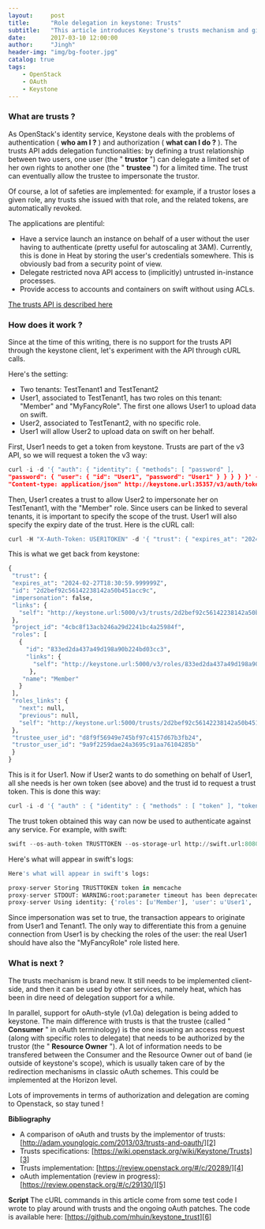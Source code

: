 ```yaml
---
layout:     post
title:      "Role delegation in keystone: Trusts"
subtitle:   "This article introduces Keystone's trusts mechanism and gives a quick example showing how to use a trust to access a swift container on behalf of another user."
date:       2017-03-10 12:00:00
author:     "Jingh"
header-img: "img/bg-footer.jpg"
catalog: true
tags:
    - OpenStack
    - OAuth
    - Keystone
---
```


### What are trusts ?
As OpenStack's identity service, Keystone deals with the problems of  authentication ( **who am I ?** ) and authorization ( **what can I do ?** ). The trusts API adds delegation functionalities: by defining a trust relationship between two users, one user (the " **trustor** ") can delegate a limited set of her own rights to  another one (the " **trustee** ") for a limited time. The trust can eventually allow the trustee to impersonate the trustor.


Of course, a lot of safeties are implemented: for example, if a trustor loses a given role, any trusts she issued with that role, and the related tokens, are automatically revoked.


The applications are plentiful:
* Have a service launch an instance on behalf of a user without the user having to authenticate (pretty useful for autoscaling at 3AM). Currently, this is done in Heat by storing the user's credentials somewhere. This is obviously bad from a security point of view.
* Delegate restricted nova API access to (implicitly) untrusted in-instance processes.
* Provide access to accounts and containers on swift without using ACLs.

[The trusts API is described here][1]

### How does it work ?
Since at the time of this writing, there is no support for the trusts API through the keystone client, let's experiment with the API through cURL calls.


Here's the setting:

* Two tenants: TestTenant1 and TestTenant2 
* User1, associated to TestTenant1, has two roles on this tenant: "Member" and "MyFancyRole". The first one allows User1 to upload data on swift. 
* User2, associated to TestTenant2, with no specific role. 
* User1 will allow User2 to upload data on swift on her behalf.

First, User1 needs to get a token from keystone. Trusts are part of the v3 API, so we will request a token the v3 way:

```python
curl -i -d '{ "auth": { "identity": { "methods": [ "password" ], 
"password": { "user": { "id": "User1", "password": "User1" } } } } }' -H 
"Content-type: application/json" http://keystone.url:35357/v3/auth/tokens| awk '{if ($1 =="X-Subject-Token:") {print $2}}' | col -b
```
Then, User1 creates a trust to allow User2 to impersonate her on TestTenant1, with the "Member" role. Since users can be linked to several tenants, it is important to specify the scope of the trust. User1 will also specify the expiry date of the trust. Here is the cURL call:

```python
curl -H "X-Auth-Token: USER1TOKEN" -d '{ "trust": { "expires_at": "2024-02-27T18:30:59.999999Z", "impersonation": true, "project_id": "TestTenant1", "roles": [ { "name": "Member" } ], "trustee_user_id": "'$USER2'", "trustor_user_id": "'$USER1'" }}' -H "Content-type: application/json" http://$URL:35357/v3/OS-TRUST/trusts
```

This is what we get back from keystone:

```python
{
 "trust": {
 "expires_at": "2024-02-27T18:30:59.999999Z", 
 "id": "2d2bef92c56142238142a50b451acc9c", 
 "impersonation": false, 
 "links": {
   "self": "http://keystone.url:5000/v3/trusts/2d2bef92c56142238142a50b451acc9c"
 }, 
 "project_id": "4cbc8f13acb246a29d2241bc4a25984f", 
 "roles": [
   {
     "id": "833ed2da437a49d198a90b224bd03cc3", 
     "links": {
       "self": "http://keystone.url:5000/v3/roles/833ed2da437a49d198a90b224bd03cc3"
      }, 
    "name": "Member"
   }
 ], 
 "roles_links": {
   "next": null, 
   "previous": null, 
   "self": "http://keystone.url:5000/trusts/2d2bef92c56142238142a50b451acc9c/roles"
 }, 
 "trustee_user_id": "d8f9f56949e745bf97c4157d67b3fb24", 
 "trustor_user_id": "9a9f2259dae24a3695c91aa76104285b"
 }
}
```
This is it for User1. Now if User2 wants to do something on behalf of User1, all she needs is her own token (see above) and the trust id to request a trust token. This is done this way:

```python
curl -i -d '{ "auth" : { "identity" : { "methods" : [ "token" ], "token" : { "id" : "USER2_TOKEN" } }, "scope" : { "OS-TRUST:trust" : { "id" : "2d2bef92c56142238142a50b451acc9c" } } } }' -H "Content-type: application/json" http://keystone.url:35357/v3/auth/tokens| awk '{if ($1 =="X-Subject-Token:") {print $2}}'
```
The trust token obtained this way can now be used to authenticate against any service. For example, with swift:

```python
swift --os-auth-token TRUSTTOKEN --os-storage-url http://swift.url:8080/v1/AUTH_TENANT1ID -V 2 list container
```
Here's what will appear in swift's logs:

```python
Here's what will appear in swift's logs:

proxy-server Storing TRUSTTOKEN token in memcache
proxy-server STDOUT: WARNING:root:parameter timeout has been deprecated, use time (txn: txedd37c6afd9246459d1cf-0051e41204)
proxy-server Using identity: {'roles': [u'Member'], 'user': u'User1', 'tenant': (u'58aa10296ed94ea696a83817e43f6d40', u'TestTenant1')} (txn: txedd37c6afd9246459d1cf-0051e41204)
```
Since impersonation was set to true, the transaction appears to originate from User1 and Tenant1. The only way to differentiate this from a genuine connection from User1 is by checking the roles of the user: the real User1 should have also the "MyFancyRole" role listed here.

### What is next ?

The trusts mechanism is brand new. It still needs to be implemented client-side, and then it can be used by other services, namely heat, which has been in dire need of delegation support for a while.

In parallel, support for oAuth-style (v1.0a) delegation is being added to keystone. The main difference with trusts is that the trustee (called " **Consumer** " in oAuth terminology) is the one issueing an access request (along with specific roles to delegate) that needs to be authorized by the trustor (the " **Resource Owner** "). A lot of information needs to be transfered between the Consumer and the Resource Owner out of band (ie outside of keystone's scope), which is usually taken care of by the redirection mechanisms in classic oAuth schemes. This could be implemented at the Horizon level.

Lots of improvements in terms of authorization and delegation are coming to Openstack, so stay tuned !

**Bibliography**
* A comparison of oAuth and trusts by the implementor of trusts: [http://adam.younglogic.com/2013/03/trusts-and-oauth/][2]
* Trusts specifications: [https://wiki.openstack.org/wiki/Keystone/Trusts][3]
* Trusts implementation: [https://review.openstack.org/#/c/20289/][4]
* oAuth implementation (review in progress): [https://review.openstack.org/#/c/29130/][5]

**Script**
The cURL commands in this article come from some test code I wrote to play around with trusts and the ongoing oAuth patches. The code is available here:   [https://github.com/mhuin/keystone_trust][6]


[1]: https://github.com/openstack/identity-api/blob/master/openstack-identity-api/v3/src/markdown/identity-api-v3-os-trust-ext.md
[2]: http://adam.younglogic.com/2013/03/trusts-and-oauth/
[3]: https://wiki.openstack.org/wiki/Keystone/Trusts
[4]: https://review.openstack.org/#/c/20289/
[5]: https://review.openstack.org/#/c/29130/
[6]: https://github.com/mhuin/keystone_trust